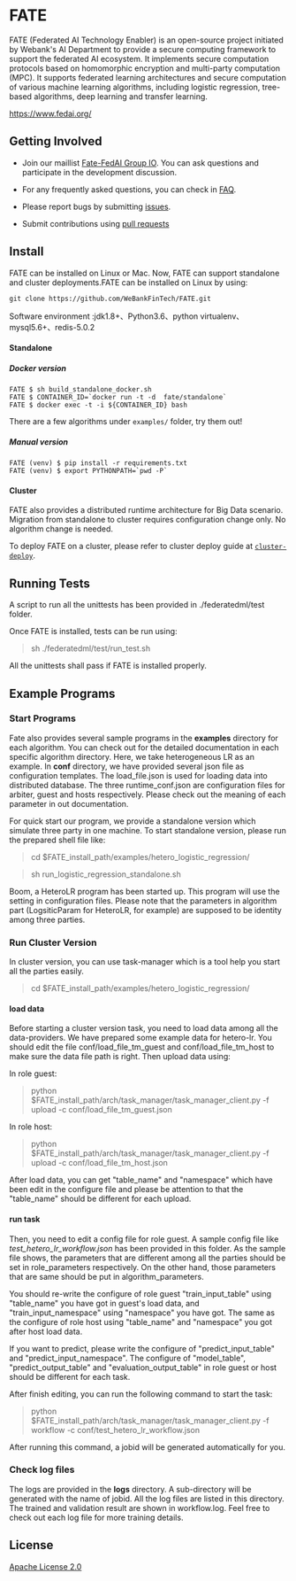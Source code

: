 # FATE
FATE (Federated AI Technology Enabler) is an open-source project initiated by Webank's AI Department to provide a secure computing framework to support the federated AI ecosystem. It implements secure computation protocols based on homomorphic encryption and multi-party computation (MPC). It supports federated learning architectures and secure computation of various machine learning algorithms, including logistic regression, tree-based algorithms, deep learning and transfer learning.


<https://www.fedai.org/>

## Getting Involved

*  Join our maillist [Fate-FedAI Group IO](https://groups.io/g/Fate-FedAI). You can ask questions and participate in the development discussion.

*  For any frequently asked questions, you can check in [FAQ](https://github.com/WeBankFinTech/FATE/wiki).  

*  Please report bugs by submitting [issues](https://github.com/WeBankFinTech/FATE/issues). 

*  Submit contributions using [pull requests](https://github.com/WeBankFinTech/FATE/pulls)

## Install
FATE can be installed on Linux or Mac. Now, FATE can support standalone and cluster deployments.FATE can be installed on Linux by using:

```
git clone https://github.com/WeBankFinTech/FATE.git
```
Software environment :jdk1.8+、Python3.6、python virtualenv、mysql5.6+、redis-5.0.2

#### Standalone
##### Docker version
```
FATE $ sh build_standalone_docker.sh
FATE $ CONTAINER_ID=`docker run -t -d  fate/standalone`
FATE $ docker exec -t -i ${CONTAINER_ID} bash
```

There are a few algorithms under `examples/` folder, try them out!

##### Manual version
```
FATE (venv) $ pip install -r requirements.txt
FATE (venv) $ export PYTHONPATH=`pwd -P`
```

#### Cluster
FATE also provides a distributed runtime architecture for Big Data scenario. Migration from standalone to cluster requires configuration change only. No algorithm change is needed. 

To deploy FATE on a cluster, please refer to cluster deploy guide at [`cluster-deploy`](https://github.com/WeBankFinTech/FATE/tree/master/cluster-deploy). 

## Running Tests

A script to run all the unittests has been provided in ./federatedml/test folder. 

Once FATE is installed, tests can be run using:

> sh ./federatedml/test/run_test.sh

All the unittests shall pass if FATE is installed properly. 

## Example Programs

###  Start Programs

Fate also provides several sample programs in the **examples** directory for each algorithm. You can check out for 
the detailed documentation in each specific algorithm directory. Here, we take heterogeneous LR as an example. In **conf** directory, we have provided several json file as configuration templates. The load_file.json is used for loading data into distributed database. The three runtime_conf.json are configuration files for arbiter, guest and hosts respectively.
Please check out the meaning of each parameter in out documentation. 

For quick start our program, we provide a standalone version which simulate three party in one machine. To start standalone version, please run the prepared shell file like:

> cd $FATE_install_path/examples/hetero_logistic_regression/

> sh run_logistic_regression_standalone.sh

 Boom, a HeteroLR program has been started up. This program will use the setting in configuration files. Please note that the parameters in algorithm part (LogsiticParam for HeteroLR, for example) are supposed to be identity among three parties.

### Run Cluster Version
In cluster version, you can use task-manager which is a tool help you start all the parties easily.
> cd $FATE_install_path/examples/hetero_logistic_regression/

#### load data
Before starting a cluster version task, you need to load data among all the data-providers. We have prepared some example data for hetero-lr. You should edit the file conf/load_file_tm_guest and conf/load_file_tm_host to make sure the data file path is right.
Then upload data using:

In role guest:
>  python $FATE_install_path/arch/task_manager/task_manager_client.py -f upload -c conf/load_file_tm_guest.json

In role host:
>  python $FATE_install_path/arch/task_manager/task_manager_client.py -f upload -c conf/load_file_tm_host.json

After load data, you can get "table_name" and "namespace" which have been edit in the configure file and please be attention to that the "table_name" should be different for each upload.

#### run task
Then, you need to edit a config file for role guest. A sample config file like *test_hetero_lr_workflow.json* has been provided in this folder. As the sample file shows, the parameters that are different among all the parties should be set in role_parameters respectively. On the other hand, those parameters that are same should be put in algorithm_parameters.


You should re-write the configure of  role guest "train_input_table" using "table_name" you have got in guest's load data, and "train_input_namespace" using "namespace" you have got. The same as the configure of  role host using "table_name" and "namespace" you got after host load data.

If you want to predict, please write the configure of "predict_input_table" and "predict_input_namespace". The configure of "model_table", "predict_output_table" and "evaluation_output_table" in role guest or host should be different for each task.


After finish editing, you can run the following command to start the task:

> python $FATE_install_path/arch/task_manager/task_manager_client.py -f workflow -c conf/test_hetero_lr_workflow.json

After running this command, a jobid will be generated automatically for you.

### Check log files

The logs are provided in the **logs** directory. A sub-directory will be generated with the name of jobid. All the log files are
listed in this directory. The trained and validation result are shown in workflow.log. Feel free to check out each log file 
for more training details. 

## License
[Apache License 2.0](LICENSE)
